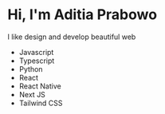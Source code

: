 # Hi, I'm Aditia Prabowo
I like design and develop beautiful web

* Javascript
* Typescript
* Python
* React
* React Native
* Next JS
* Tailwind CSS
